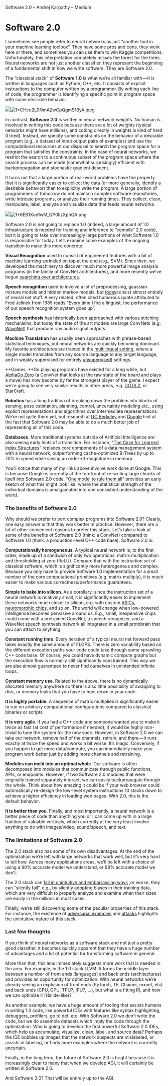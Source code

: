 Software 2.0 – Andrej Karpathy – Medium

# Software 2.0

I sometimes see people refer to neural networks as just “another tool in your machine learning toolbox”. They have some pros and cons, they work here or there, and sometimes you can use them to win Kaggle competitions. Unfortunately, this interpretation completely misses the forest for the trees. Neural networks are not just another classifier, they represent the beginning of a fundamental shift in how we write software. They are Software 2.0.

The “classical stack” of **Software 1.0** is what we’re all familiar with — it is written in languages such as Python, C++, etc. It consists of explicit instructions to the computer written by a programmer. By writing each line of code, the programmer is identifying a specific point in program space with some desirable behavior.

![](../_resources/a7a91858f60dc77bb4218f46869fb6e3.png)![1*CHcu2L0NmAZwCpQgmS1ByA.jpeg](../_resources/c70d020b7e9d2dd3f2748d3955d9305d.jpg)

In contrast, **Software 2.0** is written in neural network weights. No human is involved in writing this code because there are a lot of weights (typical networks might have millions), and coding directly in weights is kind of hard (I tried). Instead, we specify some constraints on the behavior of a desirable program (e.g., a dataset of input output pairs of examples) and use the computational resources at our disposal to search the program space for a program that satisfies the constraints. In the case of neural networks, we restrict the search to a continuous subset of the program space where the search process can be made (somewhat surprisingly) efficient with backpropagation and stochastic gradient descent.

It turns out that a large portion of real-world problems have the property that it is significantly easier to collect the data (or more generally, identify a desirable behavior) than to explicitly write the program. A large portion of programmers of tomorrow do not maintain complex software repositories, write intricate programs, or analyze their running times. They collect, clean, manipulate, label, analyze and visualize data that feeds neural networks.

![](../_resources/7829c739c84260b39dcd628a56b75478.png)![1*6EB1Xue1wM_QP0IIzXphQA.png](../_resources/05b13e3cf1d9fc4b7ff115d12744aa3f.png)

Software 2.0 is not going to replace 1.0 (indeed, a large amount of 1.0 infrastructure is needed for training and inference to “compile” 2.0 code), but it is going to take over increasingly large portions of what Software 1.0 is responsible for today. Let’s examine some examples of the ongoing transition to make this more concrete:

**Visual Recognition** used to consist of engineered features with a bit of machine learning sprinkled on top at the end (e.g., SVM). Since then, we developed the machinery to discover much more powerful image analysis programs (in the family of ConvNet architectures), and more recently we’ve begun [searching over architectures](https://arxiv.org/abs/1703.01041).

**Speech recognition** used to involve a lot of preprocessing, gaussian mixture models and hidden markov models, but [today](https://github.com/syhw/wer_are_we)consist almost entirely of neural net stuff. A very related, often cited humorous quote attributed to Fred Jelinek from 1985 reads “Every time I fire a linguist, the performance of our speech recognition system goes up”.

**Speech synthesis** has historically been approached with various stitching mechanisms, but today the state of the art models are large ConvNets (e.g. [WaveNet](https://deepmind.com/blog/wavenet-launches-google-assistant/)) that produce raw audio signal outputs.

**Machine Translation** has usually been approaches with phrase-based statistical techniques, but neural networks are quickly becoming dominant. My favorite architectures are trained in the [multilingual setting](https://arxiv.org/abs/1611.04558), where a single model translates from any source language to any target language, and in weakly supervised (or entirely [unsupervised](https://arxiv.org/abs/1710.11041)) settings.

**Games. **Go playing programs have existed for a long while, but [AlphaGo Zero](https://deepmind.com/blog/alphago-zero-learning-scratch/) (a ConvNet that looks at the raw state of the board and plays a move) has now become by far the strongest player of the game. I expect we’re going to see very similar results in other areas, e.g. [DOTA 2](https://blog.openai.com/more-on-dota-2/), or [StarCraft](https://deepmind.com/blog/deepmind-and-blizzard-open-starcraft-ii-ai-research-environment/).

**Robotics** has a long tradition of breaking down the problem into blocks of sensing, pose estimation, planning, control, uncertainty modeling etc., using explicit representations and algorithms over intermediate representations. We’re not quite there yet, but research at [UC Berkeley](https://www.bloomberg.com/features/2015-preschool-for-robots/) and [Google](https://research.googleblog.com/2016/03/deep-learning-for-robots-learning-from.html) hint at the fact that Software 2.0 may be able to do a much better job of representing all of this code.

**Databases**. More traditional systems outside of Artificial Intelligence are also seeing early hints of a transition. For instance, “[The Case for Learned Index Structures](https://arxiv.org/abs/1712.01208)” replaces core components of a data management system with a neural network, outperforming cache-optimized B-Trees by up to 70% in speed while saving an order-of-magnitude in memory.

You’ll notice that many of my links above involve work done at Google. This is because Google is currently at the forefront of re-writing large chunks of itself into Software 2.0 code. “[One model to rule them all](https://arxiv.org/abs/1706.05137)” provides an early sketch of what this might look like, where the statistical strength of the individual domains is amalgamated into one consistent understanding of the world.

### The benefits of Software 2.0

Why should we prefer to port complex programs into Software 2.0? Clearly, one easy answer is that they work better in practice. However, there are a lot of other convenient reasons to prefer this stack. Let’s take a look at some of the benefits of Software 2.0 (think: a ConvNet) compared to Software 1.0 (think: a production-level C++ code base). Software 2.0 is:

**Computationally homogeneous**. A typical neural network is, to the first order, made up of a sandwich of only two operations: matrix multiplication and thresholding at zero (ReLU). Compare that with the instruction set of classical software, which is significantly more heterogenous and complex. Because you only have to provide Software 1.0 implementation for a small number of the core computational primitives (e.g. matrix multiply), it is much easier to make various correctness/performance guarantees.

**Simple to bake into silicon**. As a corollary, since the instruction set of a neural network is relatively small, it is significantly easier to implement these networks much closer to silicon, e.g. with custom [ASICs](https://www.forbes.com/sites/moorinsights/2017/08/04/will-asic-chips-become-the-next-big-thing-in-ai/#7d6d7c0511d9), [neuromorphic chips](https://spectrum.ieee.org/semiconductors/design/neuromorphic-chips-are-destined-for-deep-learningor-obscurity), and so on. The world will change when low-powered intelligence becomes pervasive around us. E.g., small, inexpensive chips could come with a pretrained ConvNet, a speech recognizer, and a WaveNet speech synthesis network all integrated in a small protobrain that you can attach to anything.

**Constant running time**. Every iteration of a typical neural net forward pass takes exactly the same amount of FLOPS. There is zero variability based on the different execution paths your code could take through some sprawling C++ code base. Of course, you could have dynamic compute graphs but the execution flow is normally still significantly constrained. This way we are also almost guaranteed to never find ourselves in unintended infinite loops.

**Constant memory use**. Related to the above, there is no dynamically allocated memory anywhere so there is also little possibility of swapping to disk, or memory leaks that you have to hunt down in your code.

**It is highly portable**. A sequence of matrix multiplies is significantly easier to run on arbitrary computational configurations compared to classical binaries or scripts.

**It is very agile**. If you had a C++ code and someone wanted you to make it twice as fast (at cost of performance if needed), it would be highly non-trivial to tune the system for the new spec. However, in Software 2.0 we can take our network, remove half of the channels, retrain, and there — it runs exactly at twice the speed and works a bit worse. It’s magic. Conversely, if you happen to get more data/compute, you can immediately make your program work better just by adding more channels and retraining.

**Modules can meld into an optimal whole**. Our software is often decomposed into modules that communicate through public functions, APIs, or endpoints. However, if two Software 2.0 modules that were originally trained separately interact, we can easily backpropagate through the whole. Think about how amazing it could be if your web browser could automatically re-design the low-level system instructions 10 stacks down to achieve a higher efficiency in loading web pages. With 2.0, this is the default behavior.

**It is better than you**. Finally, and most importantly, a neural network is a better piece of code than anything you or I can come up with in a large fraction of valuable verticals, which currently at the very least involve anything to do with images/video, sound/speech, and text.

### The limitations of Software 2.0

The 2.0 stack also has some of its own disadvantages. At the end of the optimization we’re left with large networks that work well, but it’s very hard to tell how. Across many applications areas, we’ll be left with a choice of using a 90% accurate model we understand, or 99% accurate model we don’t.

The 2.0 stack can [fail in unintuitive and embarrassing ways](https://motherboard.vice.com/en_us/article/nz7798/weve-already-taught-artificial-intelligence-to-be-racist-sexist) ,or worse, they can “silently fail”, e.g., by silently adopting biases in their training data, which are very difficult to properly analyze and examine when their sizes are easily in the millions in most cases.

Finally, we’re still discovering some of the peculiar properties of this stack. For instance, the existence of [adversarial examples](https://blog.openai.com/adversarial-example-research/) and [attacks](https://github.com/yenchenlin/awesome-adversarial-machine-learning) highlights the unintuitive nature of this stack.

### Last few thoughts

If you think of neural networks as a software stack and not just a pretty good classifier, it becomes quickly apparent that they have a huge number of advantages and a lot of potential for transforming software in general.

More than that, this lens immediately suggests more work that is needed in the area. For example, in the 1.0 stack LLVM IR forms the middle layer between a number of front ends (languages) and back ends (architectures) and provides an opportunity for optimization. With neural networks we’re already seeing an explosion of front ends (PyTorch, TF, Chainer, mxnet, etc) and back ends (CPU, GPU, TPU?, IPU?, …), but what is a fitting IR, and how we can optimize it (Halide-like)?

As another example, we have a huge amount of tooling that assists humans in writing 1.0 code, like powerful IDEs with features like syntax highlighting, debuggers, profilers, go to def, etc. With Software 2.0 we don’t write the code, but we do assemble datasets which imply the code through the optimization. Who is going to develop the first powerful Software 2.0 IDEs, which help us accumulate, visualize, clean, label, and source data? Perhaps the IDE bubbles up images that the network suspects are mislabeled, or assists in labeling, or finds more examples where the network is currently uncertain.

Finally, in the long term, the future of Software 2.0 is bright because it is increasingly clear to many that when we develop AGI, it will certainly be written in Software 2.0.

And Software 3.0? That will be entirely up to the AGI.